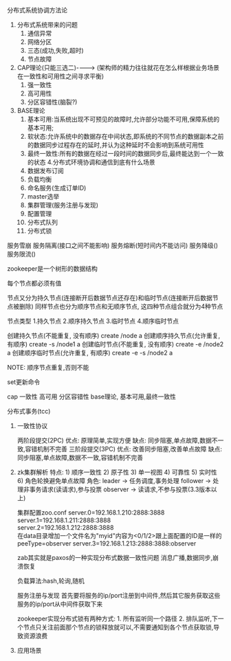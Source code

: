 分布式系统协调方法论
1. 分布式系统带来的问题
    1) 通信异常
    2) 网络分区
    3) 三态(成功,失败,超时)
    4) 节点故障
2. CAP理论(只能三选二)----> (架构师的精力往往就花在怎么样根据业务场景在一致性和可用性之间寻求平衡)
    1) 强一致性
    2) 高可用性
    3) 分区容错性(脑裂?)
3. BASE理论
    1) 基本可用:当系统出现不可预见的故障时,允许部分功能不可用,保障系统的基本可用;
    2) 软状态:允许系统中的数据存在中间状态,即系统的不同节点的数据副本之前的数据同步过程存在的延时,并认为这种延时不会影响到系统可用性
    3) 最终一致性:所有的数据在经过一段时间的数据同步后,最终能达到一个一致的状态
4.分布式环境协调和通信到底有什么场景
    1) 数据发布订阅
    2) 负载均衡
    3) 命名服务(生成订单ID)
    4) master选举
    5) 集群管理(服务注册与发现)
    6) 配置管理
    7) 分布式队列
    8) 分布式锁

服务雪崩
服务隔离(接口之间不能影响)
服务熔断(短时间内不能访问)
服务降级()
服务限流()


zookeeper是一个树形的数据结构

每个节点都必须有值

节点又分为持久节点(连接断开后数据节点还存在)和临时节点(连接断开后数据节点被删除)
同样节点也分为顺序节点和无顺序节点, 这四种节点组合就分为4种节点

节点类型
1.持久节点
2.顺序持久节点
3.临时节点
4.顺序临时节点

创建持久节点(不能重复, 没有顺序)
create /node a
创建顺序持久节点(允许重复, 有顺序)
create -s /node1 a
创建临时节点(不能重复, 没有顺序)
create -e /node2 a
创建顺序临时节点(允许重复, 有顺序)
create -e -s /node2 a

NOTE: 顺序节点重复,否则不能

set更新命令


cap
一致性
高可用
分区容错性
base理论, 基本可用,最终一致性

分布式事务(tcc)

1. 一致性协议

    两阶段提交(2PC)
        优点: 原理简单,实现方便
        缺点: 同步阻塞,单点故障,数据不一致,容错机制不完善
    三阶段提交(3PC)
        优点: 改善同步阻塞,改善单点故障
        缺点: 同步阻塞,单点故障,数据不一致,容错机制不完善
        
2. zk集群解析
    特点:
        1) 顺序一致性
        2) 原子性
        3) 单一视图
        4) 可靠性
        5) 实时性
        6) 角色轮换避免单点故障
    角色:
        leader -> 任务调度,事务处理
        follower -> 处理非事务请求(读请求),参与投票
        observer -> 读请求,不参与投票(3.3版本以上)
    
    集群配置zoo.conf
        server.0=192.168.1.210:2888:3888   
        server.1=192.168.1.211:2888:3888   
        server.2=192.168.1.212:2888:3888   
        在data目录增加一个文件名为"myid"内容为<0/1/2>跟上面配置的ID是一样的
        peeType=observer
        server.3=192.168.1.213:2888:3888:observer
           
    zab其实就是paxos的一种实现分布式数据一致性问题
    消息广播,数据同步,崩溃恢复
    
    负载算法:hash,轮询,随机
    
    服务注册与发现
    首先要将服务的ip/port注册到中间件,然后其它服务获取这些服务的ip/port从中间件获取下来
    
    
    zookeeper实现分布式锁有两种方式:
        1. 所有监听同一个路径
        2. 排队监听,下一个节点只关注前面那个节点的锁释放就可以,不需要通知到各个节点获取锁,导致资源浪费
    
    
    
    
    
3. 应用场景








